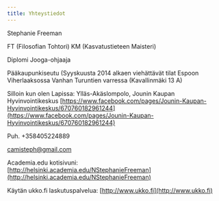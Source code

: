 ```yaml
---
title: Yhteystiedot
---
```


Stephanie Freeman

FT (Filosofian Tohtori)
KM (Kasvatustieteen Maisteri)

Diplomi Jooga-ohjaaja

Pääkaupunkiseutu (Syyskuusta 2014 alkaen viehättävät tilat Espoon Viherlaaksossa Vanhan Turuntien varressa (Kavallinmäki 13 A)

Silloin kun olen Lapissa: Ylläs-Akäslompolo, Jounin Kaupan Hyvinvointikeskus [https://www.facebook.com/pages/Jounin-Kaupan-Hyvinvointikeskus/670760182961244](https://www.facebook.com/pages/Jounin-Kaupan-Hyvinvointikeskus/670760182961244)

Puh. +358405224889

[camisteph@gmail.com](mailto:camisteph@gmail.com)

Academia.edu kotisivuni: [http://helsinki.academia.edu/NStephanieFreeman](http://helsinki.academia.edu/NStephanieFreeman)

Käytän ukko.fi laskutuspalvelua: [http://www.ukko.fi](http://www.ukko.fi)

